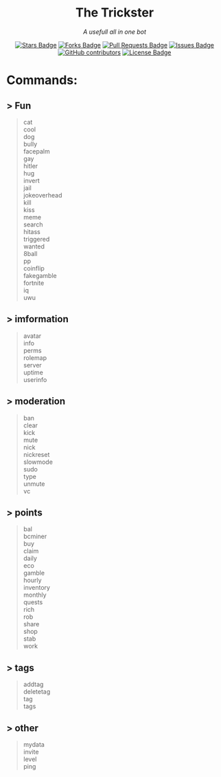 <h1 align="center">The Trickster</h1>
<p align="center"><i>A usefull all in one bot</i></p>
<div align="center">
  <a href="https://github.com/SkyBlockDev/The-trickster/stargazers"><img src="https://img.shields.io/github/stars/SkyBlockDev/The-trickster" alt="Stars Badge"/></a>
<a href="https://github.com/SkyBlockDev/The-trickster/network/members"><img src="https://img.shields.io/github/forks/SkyBlockDev/The-trickster" alt="Forks Badge"/></a>
<a href="https://github.com/SkyBlockDev/The-trickster/pulls"><img src="https://img.shields.io/github/issues-pr/SkyBlockDev/The-trickster" alt="Pull Requests Badge"/></a>
<a href="https://github.com/SkyBlockDev/The-trickster/issues"><img src="https://img.shields.io/github/issues/SkyBlockDev/The-trickster" alt="Issues Badge"/></a>
<a href="https://github.com/SkyBlockDev/The-trickster/graphs/contributors"><img alt="GitHub contributors" src="https://img.shields.io/github/contributors/SkyBlockDev/The-trickster?color=2b9348"></a>
<a href="https://github.com/SkyBlockDev/The-trickster/blob/master/LICENSE"><img src="https://img.shields.io/github/license/SkyBlockDev/The-trickster?color=2b9348" alt="License Badge"/></a>
</div>
<h1 class="code-line" data-line-start=11 data-line-end=12 ><a id="Commands_11"></a>Commands:</h1>
<h2 class="code-line" data-line-start=12 data-line-end=13 ><a id="_Fun_12"></a>&gt; Fun</h2>
<blockquote>
<p class="has-line-data" data-line-start="13" data-line-end="38">cat<br>
cool<br>
dog<br>
bully<br>
facepalm<br>
gay<br>
hitler<br>
hug<br>
invert<br>
jail<br>
jokeoverhead<br>
kill<br>
kiss<br>
meme<br>
search<br>
hitass<br>
triggered<br>
wanted<br>
8ball<br>
pp<br>
coinflip<br>
fakegamble<br>
fortnite<br>
iq<br>
uwu</p>
</blockquote>
<h2 class="code-line" data-line-start=38 data-line-end=39 ><a id="_imformation_38"></a>&gt; imformation</h2>
<blockquote>
<p class="has-line-data" data-line-start="39" data-line-end="46">avatar<br>
info<br>
perms<br>
rolemap<br>
server<br>
uptime<br>
userinfo</p>
</blockquote>
<h2 class="code-line" data-line-start=46 data-line-end=47 ><a id="_moderation_46"></a>&gt; moderation</h2>
<blockquote>
<p class="has-line-data" data-line-start="47" data-line-end="58">ban<br>
clear<br>
kick<br>
mute<br>
nick<br>
nickreset<br>
slowmode<br>
sudo<br>
type<br>
unmute<br>
vc</p>
</blockquote>
<h2 class="code-line" data-line-start=58 data-line-end=59 ><a id="_points_58"></a>&gt; points</h2>
<blockquote>
<p class="has-line-data" data-line-start="59" data-line-end="76">bal<br>
bcminer<br>
buy<br>
claim<br>
daily<br>
eco<br>
gamble<br>
hourly<br>
inventory<br>
monthly<br>
quests<br>
rich<br>
rob<br>
share<br>
shop<br>
stab<br>
work</p>
</blockquote>
<h2 class="code-line" data-line-start=76 data-line-end=77 ><a id="_tags_76"></a>&gt; tags</h2>
<blockquote>
<p class="has-line-data" data-line-start="77" data-line-end="81">addtag<br>
deletetag<br>
tag<br>
tags</p>
</blockquote>
<h2 class="code-line" data-line-start=81 data-line-end=82 ><a id="_other_81"></a>&gt; other</h2>
<blockquote>
<p class="has-line-data" data-line-start="82" data-line-end="90">mydata<br>
invite<br>
level<br>
ping<br>
